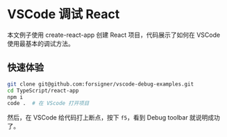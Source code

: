 
# VSCode 调试 React

本文例子使用 create-react-app 创建 React 项目，代码展示了如何在 VSCode 使用最基本的调试方法。

## 快速体验

``` bash
git clone git@github.com:forsigner/vscode-debug-examples.git
cd TypeScript/react-app
npm i
code .  # 在 VScode 打开项目
```

然后，在 VSCode 给代码打上断点，按下 `f5`，看到 Debug toolbar 就说明成功了。